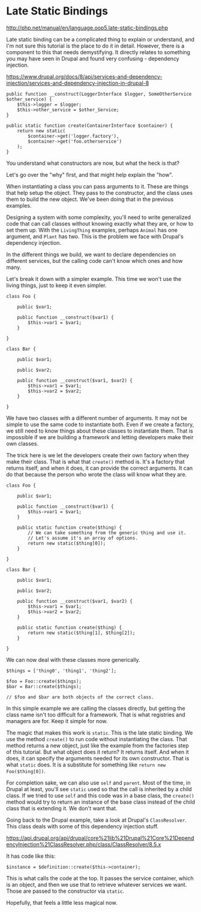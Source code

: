 # Late Static Bindings

http://php.net/manual/en/language.oop5.late-static-bindings.php

Late static binding can be a complicated thing to explain or understand, and I'm not sure this tutorial is the place to 
do it in detail. However, there is a component to this that needs demystifying. It directly relates to something you may have 
seen in Drupal and found very confusing - dependency injection.

https://www.drupal.org/docs/8/api/services-and-dependency-injection/services-and-dependency-injection-in-drupal-8

```$xslt
public function __construct(LoggerInterface $logger, SomeOtherService $other_service) {
    $this->logger = $logger;
    $this->other_service = $other_Service;
}
 
public static function create(ContainerInterface $container) {
    return new static(
        $container->get('logger.factory'),
        $container->get('foo.otherservice')
    );
}
```

You understand what constructors are now, but what the heck is that?

Let's go over the "why" first, and that might help explain the "how".

When instantiating a class you can pass arguments to it. These are things that help setup the object. They pass to 
the constructor, and the class uses them to build the new object. We've been doing that in the previous examples.

Designing a system with some complexity, you'll need to write generalized code that can call classes without knowing 
exactly what they are, or how to set them up. With the `LivingThing` examples, perhaps `Animal` has one argument, and 
`Plant` has two. This is the problem we face with Drupal's dependency injection.

In the different things we build, we want to declare dependencies on different services, but the calling code can't know 
which ones and how many.

Let's break it down with a simpler example. This time we won't use the living things, just to keep it even simpler.

```$xslt
class Foo {
 
    public $var1;
 
    public function __construct($var1) {
        $this->var1 = $var1;
    }
 
}
 
class Bar {
 
    public $var1;

    public $var2;
 
    public function __construct($var1, $var2) {
        $this->var1 = $var1;
        $this->var2 = $var2;
    }
 
}
```

We have two classes with a different number of arguments. It may not be simple to use the same code to instantiate both.
Even if we create a factory, we still need to know things about these classes to instantiate them. That is impossible 
if we are building a framework and letting developers make their own classes.

The trick here is we let the developers create their own factory when they make their class. That is what that 
`create()` method is. It's a factory that returns itself, and when it does, it can provide the correct arguments. It can 
do that because the person who wrote the class will know what they are.

```$xslt
class Foo {
 
    public $var1;
 
    public function __construct($var1) {
        $this->var1 = $var1;
    }
    
    public static function create($thing) {
        // We can take something from the generic thing and use it.
        // Let's assume it's an array of options.
        return new static($thing[0]);
    }
 
}
 
class Bar {
 
    public $var1;

    public $var2;
 
    public function __construct($var1, $var2) {
        $this->var1 = $var1;
        $this->var2 = $var2;
    }
    
    public static function create($thing) {
        return new static($thing[1], $thing[2]);
    }
 
}
```

We can now deal with these classes more generically.

```$xslt
$things = ['thing0', 'thing1', 'thing2'];
 
$foo = Foo::create($things);
$bar = Bar::create($things);
 
// $foo and $bar are both objects of the correct class.
```

In this simple example we are calling the classes directly, but getting the class name isn't too difficult for a 
framework. That is what registries and managers are for. Keep it simple for now.

The magic that makes this work is `static`. This is the late static binding. We use the method `create()` to run code 
without instantiating the class. That method returns a new object, just like the example from the factories step of 
this tutorial. But what object does it return? It returns itself. And when it does, it can specify the arguments needed 
for its own constructor. That is what `static` does. It is a substitute for something like `return new Foo($thing[0])`.

For completion sake, we can also use `self` and `parent`. Most of the time, in Drupal at least, you'll see `static` 
used so that the call is inherited by a child class. If we tried to use `self` and this code was in a base class, the
`create()` method would try to return an instance of the base class instead of the child class that is extending it. We 
don't want that.

Going back to the Drupal example, take a look at Drupal's `ClassResolver`. This class deals with some of this dependency 
injection stuff.

https://api.drupal.org/api/drupal/core%21lib%21Drupal%21Core%21DependencyInjection%21ClassResolver.php/class/ClassResolver/8.5.x

It has code like this:

```$xslt
$instance = $definition::create($this->container);
```

This is what calls the code at the top. It passes the service container, which is an object, and then we use that to 
retrieve whatever services we want. Those are passed to the constructor via `static`.

Hopefully, that feels a little less magical now.